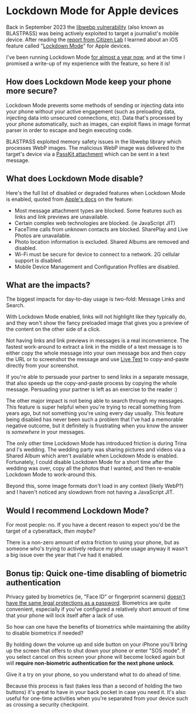 # Lockdown Mode for Apple devices 

Back in September 2023 the [libwebp vulnerability](https://www.cve.org/CVERecord?id=CVE-2023-4863) (also known as BLASTPASS)
was being actively exploited to target a journalist's mobile device.
After reading the [report from Citizen Lab](https://citizenlab.ca/2023/09/blastpass-nso-group-iphone-zero-click-zero-day-exploit-captured-in-the-wild)
I learned about an iOS feature called "[Lockdown Mode](https://support.apple.com/en-ca/105120)" for Apple devices.

I've been running Lockdown Mode [for almost a year now](https://twitter.com/sethmlarson/status/1700186723638997344), and at the time I promised a write-up of my experience with the feature,
so here it is!

## How does Lockdown Mode keep your phone more secure?

Lockdown Mode prevents some methods of sending or injecting data into your phone
without your active engagement (such as preloading data, injecting data into unsecured connections, etc).
Data that's processed by your phone automatically, such as images, can exploit flaws in image format parser
in order to escape and begin executing code.

BLASTPASS exploited memory safety issues in the libwebp library
which processes WebP images. The malicious WebP image was delivered to the target's device via a [PassKit attachment](https://developer.apple.com/documentation/walletpasses/building_a_pass)
which can be sent in a text message.

## What does Lockdown Mode disable?

Here's the full list of disabled or degraded features when Lockdown Mode is enabled, quoted from [Apple's docs](https://support.apple.com/en-ca/105120) on the feature:

* Most message attachment types are blocked. Some features such as links and link previews are unavailable.
* Certain complex web technologies are blocked. (ie JavaScript JIT)
* FaceTime calls from unknown contacts are blocked. SharePlay and Live Photos are unavailable.
* Photo location information is excluded. Shared Albums are removed and disabled.
* Wi-Fi must be secure for device to connect to a network. 2G cellular support is disabled.
* Mobile Device Management and Configuration Profiles are disabled.

## What are the impacts?

The biggest impacts for day-to-day usage is two-fold: Message Links and Search.

With Lockdown Mode enabled, links will not highlight like they typically do,
and they won't show the fancy preloaded image that gives you a preview of the content on the other side of a click.

Not having links and link previews in messages is a real inconvenience. The fastest work-around to extract a link
in the middle of a text message is to either copy the whole message into your own message box and then
copy the URL or to screenshot the message and use [Live Text](https://support.apple.com/en-us/120004) to copy-and-paste directly from your screenshot.

If you're able to persuade your partner to send links in a separate message, that also speeds up the copy-and-paste process by copying the whole message.
Persuading your partner is left as an exercise to the reader :)

The other major impact is not being able to search through my messages.
This feature is super helpful when you're trying to recall something from years ago, but not something you're using every day usually.
This feature being disabled has never been such a problem that I've had a memorable negative outcome, but it definitely is frustrating when you know the answer is *somewhere* in your messages.

The only other time Lockdown Mode has introduced friction is during Trina and I's wedding.
The wedding party was sharing pictures and videos via a Shared Album which aren't available
when Lockdown Mode is enabled. Fortunately, I could disable Lockdown Mode for a short time after the wedding
was over, copy all the photos that I wanted, and then re-enable Lockdown Mode to work-around this.

Beyond this, some image formats don't load in any context (likely WebP?) and I haven't noticed any slowdown from not having a JavaScript JIT. 

## Would I recommend Lockdown Mode?

For most people: no. If you have a decent reason to expect you'd be the target of a cyberattack, *then maybe?*

There is a non-zero amount of extra friction to using your phone, but as someone who's trying to actively
reduce my phone usage anyway it wasn't a big issue over the year that I've had it enabled.

## Bonus tip: Quick one-time disabling of biometric authentication

Privacy gated by biometrics (ie, "Face ID" or fingerprint scanners) [doesn't have the same legal protections as a password](https://arstechnica.com/tech-policy/2024/04/cops-can-force-suspect-to-unlock-phone-with-thumbprint-us-court-rules/).
Biometrics are quite convenient, especially if you've configured a relatively short amount of time that your phone
will lock itself after a lack of use.

So how can one have the benefits of biometrics while maintaining the ability to disable biometrics if needed?

By holding down the volume up and side button on your iPhone you'll bring up the screen
that offers to shut down your phone or enter "SOS mode". If you select cancel on this screen your phone
will become locked again but will **require non-biometric authentication for the next phone unlock**.

Give it a try on your phone, so you understand what to do ahead of time.

Because this process is fast (takes less than a second of holding the two buttons) it's great to have in
your back pocket in case you need it. It's also useful for one-time activities when you're separated from your
device such as crossing a security checkpoint.
